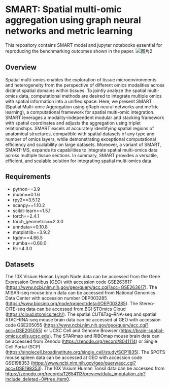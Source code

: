 # SMART: Spatial multi-omic aggregation using graph neural networks and metric learning
This repository contains SMART model and jupyter notebooks essential for reproducing the benchmarking outcomes shown in the paper.
![图片2](https://github.com/user-attachments/assets/eee3641a-ba5c-4453-9862-442916f443a5)


## Overview
Spatial multi-omics enables the exploration of tissue microenvironments and heterogeneity from the perspective of different omics modalities across distinct spatial domains within tissues. To jointly analyze the spatial multi-omics data, computational methods are desired to integrate multiple omics with spatial information into a unified space. Here, we present SMART (Spatial Multi-omic Aggregation using gRaph neural networks and meTric learning), a computational framework for spatial multi-omic integration. SMART leverages a modality-independent modular and stacking framework with spatial coordinates and adjusts the aggregation using triplet relationships. SMART excels at accurately identifying spatial regions of anatomical structures, compatible with spatial datasets of any type and number of omics layers, while demonstrating exceptional computational efficiency and scalability on large datasets. Moreover, a variant of SMART, SMART-MS, expands its capabilities to integrate spatial multi-omics data across multiple tissue sections. In summary, SMART provides a versatile, efficient, and scalable solution for integrating spatial multi-omics data.

## Requirements
- python==3.9
- muon==0.1.6
- rpy2==3.5.12
- scanpy==1.10.2
- scikit-learn==1.5.1
- torch==2.4.1
- torch_geometric==2.3.0
- anndata==0.10.8
- matplotlib==3.9.2
- tqdm==4.66.5
- numba==0.60.0
- R==4.3.0

## Datasets
The 10X Visium Human Lymph Node data can be accessed from the Gene Expression Omnibus (GEO) with accession code GSE263617 (https://www.ncbi.nlm.nih.gov/geo/query/acc.cgi?acc=GSE263617). The MISAR-seq mouse brain data can be accessed from National Genomics Data Center with accession number OEP003285 (https://www.biosino.org/node/project/detail/OEP003285). The Stereo-CITE-seq data can be accessed from BGI STOmics Cloud (https://cloud.stomics.tech/). The spatial CUT&Tag–RNA-seq and spatial ATAC–RNA-seq mouse brain data can be accessed at GEO with accession code GSE205055 (https://www.ncbi.nlm.nih.gov/geo/query/acc.cgi?acc=GSE205055) or UCSC Cell and Genome Browser (https://brain-spatial-omics.cells.ucsc.edu). The STARmap and RIBOmap mouse brain data can be accessed from Zenodo (https://zenodo.org/record/8041114) or Single Cell Portal (SCP) (https://singlecell.broadinstitute.org/single_cell/study/SCP1835). The SPOTS mouse spleen data can be accessed at GEO with accession code GSE198353 (https://www.ncbi.nlm.nih.gov/geo/query/acc.cgi?acc=GSE198353). The 10X Visium Human Tonsil data can be accessed from https://zenodo.org/records/12654113/preview/data_imputation.zip?include_deleted=0#tree_item0.
